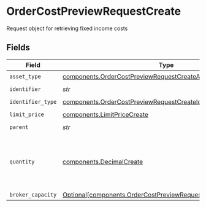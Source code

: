 # OrderCostPreviewRequestCreate

Request object for retrieving fixed income costs


## Fields

| Field                                                                                                                                                                                                                                                                                                                                                        | Type                                                                                                                                                                                                                                                                                                                                                         | Required                                                                                                                                                                                                                                                                                                                                                     | Description                                                                                                                                                                                                                                                                                                                                                  | Example                                                                                                                                                                                                                                                                                                                                                      |
| ------------------------------------------------------------------------------------------------------------------------------------------------------------------------------------------------------------------------------------------------------------------------------------------------------------------------------------------------------------ | ------------------------------------------------------------------------------------------------------------------------------------------------------------------------------------------------------------------------------------------------------------------------------------------------------------------------------------------------------------ | ------------------------------------------------------------------------------------------------------------------------------------------------------------------------------------------------------------------------------------------------------------------------------------------------------------------------------------------------------------ | ------------------------------------------------------------------------------------------------------------------------------------------------------------------------------------------------------------------------------------------------------------------------------------------------------------------------------------------------------------ | ------------------------------------------------------------------------------------------------------------------------------------------------------------------------------------------------------------------------------------------------------------------------------------------------------------------------------------------------------------ |
| `asset_type`                                                                                                                                                                                                                                                                                                                                                 | [components.OrderCostPreviewRequestCreateAssetType](../../models/components/ordercostpreviewrequestcreateassettype.md)                                                                                                                                                                                                                                       | :heavy_check_mark:                                                                                                                                                                                                                                                                                                                                           | The type of asset being evaluated in cost calculations.                                                                                                                                                                                                                                                                                                      | FIXED_INCOME                                                                                                                                                                                                                                                                                                                                                 |
| `identifier`                                                                                                                                                                                                                                                                                                                                                 | *str*                                                                                                                                                                                                                                                                                                                                                        | :heavy_check_mark:                                                                                                                                                                                                                                                                                                                                           | Identifier of the asset (of the type specified in `identifier_type`).                                                                                                                                                                                                                                                                                        | 3.78331e+07                                                                                                                                                                                                                                                                                                                                                  |
| `identifier_type`                                                                                                                                                                                                                                                                                                                                            | [components.OrderCostPreviewRequestCreateIdentifierType](../../models/components/ordercostpreviewrequestcreateidentifiertype.md)                                                                                                                                                                                                                             | :heavy_check_mark:                                                                                                                                                                                                                                                                                                                                           | The identifier type of the asset being sought                                                                                                                                                                                                                                                                                                                | CUSIP                                                                                                                                                                                                                                                                                                                                                        |
| `limit_price`                                                                                                                                                                                                                                                                                                                                                | [components.LimitPriceCreate](../../models/components/limitpricecreate.md)                                                                                                                                                                                                                                                                                   | :heavy_check_mark:                                                                                                                                                                                                                                                                                                                                           | A limit price definition                                                                                                                                                                                                                                                                                                                                     |                                                                                                                                                                                                                                                                                                                                                              |
| `parent`                                                                                                                                                                                                                                                                                                                                                     | *str*                                                                                                                                                                                                                                                                                                                                                        | :heavy_check_mark:                                                                                                                                                                                                                                                                                                                                           | The parent resource where this order will be created. Format: accounts/{account_id}                                                                                                                                                                                                                                                                          |                                                                                                                                                                                                                                                                                                                                                              |
| `quantity`                                                                                                                                                                                                                                                                                                                                                   | [components.DecimalCreate](../../models/components/decimalcreate.md)                                                                                                                                                                                                                                                                                         | :heavy_check_mark:                                                                                                                                                                                                                                                                                                                                           | A representation of a decimal value, such as 2.5. Clients may convert values into language-native decimal formats, such as Java's [BigDecimal][] or Python's [decimal.Decimal][].<br/><br/> [BigDecimal]:<br/> https://docs.oracle.com/en/java/javase/11/docs/api/java.base/java/math/BigDecimal.html<br/> [decimal.Decimal]: https://docs.python.org/3/library/decimal.html |                                                                                                                                                                                                                                                                                                                                                              |
| `broker_capacity`                                                                                                                                                                                                                                                                                                                                            | [Optional[components.OrderCostPreviewRequestCreateBrokerCapacity]](../../models/components/ordercostpreviewrequestcreatebrokercapacity.md)                                                                                                                                                                                                                   | :heavy_minus_sign:                                                                                                                                                                                                                                                                                                                                           | Capacity used in determining the order cost. Defaults to "AGENCY" if no value specified.                                                                                                                                                                                                                                                                     | AGENCY                                                                                                                                                                                                                                                                                                                                                       |
